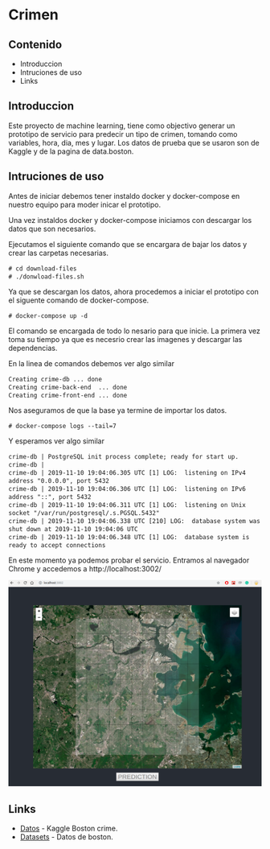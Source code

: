 # Crimen

## Contenido

- Introduccion
- Intruciones de uso
- Links

## Introduccion

Este proyecto de machine learning, tiene como objectivo generar un prototipo de servicio para predecir un tipo de crimen, tomando como variables, hora, dia, mes y lugar. Los datos de prueba que se usaron son de Kaggle y de la pagina de data.boston.

## Intruciones de uso

Antes de iniciar debemos tener instaldo docker y docker-compose en nuestro equipo para moder inicar el prototipo.

Una vez instaldos docker y docker-compose iniciamos con descargar los datos que son necesarios.

Ejecutamos el siguiente comando que se encargara de bajar los datos y crear las carpetas necesarias.

```
# cd download-files
# ./donwload-files.sh
```

Ya que se descargan los datos, ahora procedemos a iniciar el prototipo con el siguente comando de docker-compose.

```
# docker-compose up -d
```

El comando se encargada de todo lo nesario para que inicie. La primera vez toma su tiempo ya que es necesrio crear las imagenes y descargar las dependencias.

En la linea de comandos debemos ver algo similar

```
Creating crime-db ... done
Creating crime-back-end  ... done
Creating crime-front-end ... done
```

Nos aseguramos de que la base ya termine de importar los datos.

```
# docker-compose logs --tail=7
```

Y esperamos ver algo similar

```
crime-db | PostgreSQL init process complete; ready for start up.
crime-db |
crime-db | 2019-11-10 19:04:06.305 UTC [1] LOG:  listening on IPv4 address "0.0.0.0", port 5432
crime-db | 2019-11-10 19:04:06.306 UTC [1] LOG:  listening on IPv6 address "::", port 5432
crime-db | 2019-11-10 19:04:06.311 UTC [1] LOG:  listening on Unix socket "/var/run/postgresql/.s.PGSQL.5432"
crime-db | 2019-11-10 19:04:06.338 UTC [210] LOG:  database system was shut down at 2019-11-10 19:04:06 UTC
crime-db | 2019-11-10 19:04:06.348 UTC [1] LOG:  database system is ready to accept connections
```

En este momento ya podemos probar el servicio. Entramos al navegador Chrome y accedemos a http://localhost:3002/

![front](./images/1.png)

## Links

- [Datos](https://www.kaggle.com/AnalyzeBoston/crimes-in-boston) - Kaggle Boston crime.
- [Datasets](https://data.boston.gov/dataset) - Datos de boston.
